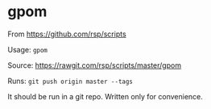 gpom
====
From https://github.com/rsp/scripts

Usage: `gpom`

Source: https://rawgit.com/rsp/scripts/master/gpom

Runs: `git push origin master --tags`

It should be run in a git repo. Written only for convenience.

